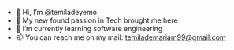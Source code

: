 - 👋 Hi, I’m @temiladeyemo
- 👀 My new found passion in Tech brought me here
- 🌱 I’m currently learning software engineering
- 📫 You can reach me on my mail: temilademariam99@gmail.com 

<!---
temiladeyemo/temiladeyemo is a ✨ special ✨ repository because its `README.md` (this file) appears on your GitHub profile.
You can click the Preview link to take a look at your changes.
--->
